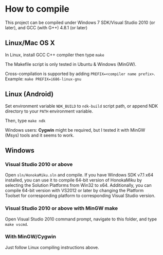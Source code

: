 How to compile
==============

This project can be compiled under Windows 7 SDK/Visual Studio 2010 (or later), and GCC (with G++) 4.8.1 (or later)

## Linux/Mac OS X

In Linux, install GCC C++ compiler then type `make`

The Makefile script is only tested in Ubuntu & Windows (MinGW).

Cross-compilation is supported by adding `PREFIX=<compiler name prefix>`. Example: `make PREFIX=i686-linux-gnu`

## Linux (Android)

Set environment variable `NDK_BUILD` to `ndk-build` script path, or append NDK directory to your `PATH` environment variable.

Then, type `make ndk`

Windows users: **Cygwin** might be required, but I tested it with MinGW (Msys) tools and it seems to work.

## Windows

### Visual Studio 2010 or above
Open `sln/HonokaMiku.sln` and compile. If you have Windows SDK v7.1 x64 installed, you can use it to compile 64-bit version of HonokaMiku by selecting the Solution Platforms from Win32 to x64. Additionally, you can compile 64-bit version with VS2012 or later by changing the Platform Toolset for corresponding platform to corresponding Visual Studio version.

### Visual Studio 2010 or above with MinGW make
Open Visual Studio 2010 command prompt, navigate to this folder, and type `make vscmd`.

### With MinGW/Cygwin
Just follow Linux compiling instructions above.
